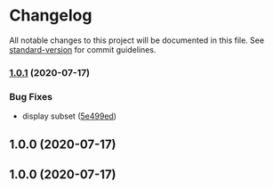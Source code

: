 # Changelog

All notable changes to this project will be documented in this file. See [standard-version](https://github.com/conventional-changelog/standard-version) for commit guidelines.

### [1.0.1](https://github.com/ricardogobbosouza/google-fonts-helper/compare/v1.0.0...v1.0.1) (2020-07-17)


### Bug Fixes

* display subset ([5e499ed](https://github.com/ricardogobbosouza/google-fonts-helper/commit/5e499ed53dd15b9d3dfe1a3bfa6d0f700fb4c75e))

## 1.0.0 (2020-07-17)

## 1.0.0 (2020-07-17)
